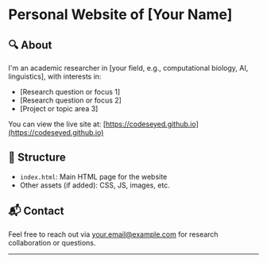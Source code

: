 # Personal Website of [Your Name]

## 🔍 About

I'm an academic researcher in [your field, e.g., computational biology, AI, linguistics], with interests in:

- [Research question or focus 1]
- [Research question or focus 2]
- [Project or topic area 3]

You can view the live site at: [https://codeseyed.github.io](https://codeseyed.github.io)

## 📁 Structure

- `index.html`: Main HTML page for the website
- Other assets (if added): CSS, JS, images, etc.

## 📬 Contact

Feel free to reach out via [your.email@example.com](mailto:your.email@example.com) for research collaboration or questions.

---

